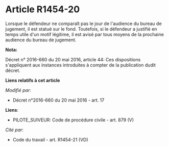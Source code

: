 # Article R1454-20

Lorsque le défendeur ne comparaît pas le jour de l'audience du bureau de jugement, il est statué sur le fond. Toutefois, si
le défendeur a justifié en temps utile d'un motif légitime, il est avisé par tous moyens de la prochaine audience du bureau
de jugement.

**Nota:**

Décret n° 2016-660 du 20 mai 2016, article 44: Ces dispositions  s'appliquent aux instances introduites à compter de la
publication dudit  décret.

**Liens relatifs à cet article**

_Modifié par_:

  - Décret n°2016-660 du 20 mai 2016 - art. 17

**Liens**:

  - PILOTE_SUIVEUR: Code de procédure civile - art. 879 (V)

_Cité par_:

  - Code du travail - art. R1454-21 (VD)
